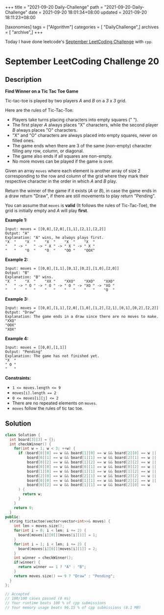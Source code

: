 +++
title = "2021-09-20 Daily-Challenge"
path = "2021-09-20-Daily-Challenge"
date = 2021-09-20 18:01:34+08:00
updated = 2021-09-20 18:11:23+08:00

[taxonomies]
tags = ["Algorithm"]
categories = [ "DailyChallenge",]
archives = [ "archive",]
+++

Today I have done leetcode's [September LeetCoding Challenge](https://leetcode.com/explore/challenge/card/september-leetcoding-challenge-2021/638/week-3-september-15th-september-21st/3981/) with `cpp`.

<!-- more -->

# September LeetCoding Challenge 20

## Description

**Find Winner on a Tic Tac Toe Game**

Tic-tac-toe is played by two players *A* and *B* on a *3* x *3* grid.

Here are the rules of Tic-Tac-Toe:

- Players take turns placing characters into empty squares (" ").
- The first player *A* always places "X" characters, while the second player *B* always places "O" characters.
- "X" and "O" characters are always placed into empty squares, never on filled ones.
- The game ends when there are 3 of the same (non-empty) character filling any row, column, or diagonal.
- The game also ends if all squares are non-empty.
- No more moves can be played if the game is over.

Given an array `moves` where each element is another array of size 2 corresponding to the row and column of the grid where they mark their respective character in the order in which *A* and *B* play.

Return the winner of the game if it exists (*A* or *B*), in case the game ends in a draw return "Draw", if there are still movements to play return "Pending".

You can assume that `moves` is **valid** (It follows the rules of Tic-Tac-Toe), the grid is initially empty and *A* will play **first**.

 

**Example 1:**

```
Input: moves = [[0,0],[2,0],[1,1],[2,1],[2,2]]
Output: "A"
Explanation: "A" wins, he always plays first.
"X  "    "X  "    "X  "    "X  "    "X  "
"   " -> "   " -> " X " -> " X " -> " X "
"   "    "O  "    "O  "    "OO "    "OOX"
```

**Example 2:**

```
Input: moves = [[0,0],[1,1],[0,1],[0,2],[1,0],[2,0]]
Output: "B"
Explanation: "B" wins.
"X  "    "X  "    "XX "    "XXO"    "XXO"    "XXO"
"   " -> " O " -> " O " -> " O " -> "XO " -> "XO " 
"   "    "   "    "   "    "   "    "   "    "O  "
```

**Example 3:**

```
Input: moves = [[0,0],[1,1],[2,0],[1,0],[1,2],[2,1],[0,1],[0,2],[2,2]]
Output: "Draw"
Explanation: The game ends in a draw since there are no moves to make.
"XXO"
"OOX"
"XOX"
```

**Example 4:**

```
Input: moves = [[0,0],[1,1]]
Output: "Pending"
Explanation: The game has not finished yet.
"X  "
" O "
"   "
```

 

**Constraints:**

- `1 <= moves.length <= 9`
- `moves[i].length == 2`
- `0 <= moves[i][j] <= 2`
- There are no repeated elements on `moves`.
- `moves` follow the rules of tic tac toe.

## Solution

``` cpp
class Solution {
  int board[3][3] = {};
  int checkWinner() {
    for(int w = 1; w < 3; ++w) {
      if (board[0][0] == w && board[1][0] == w && board[2][0] == w ||
          board[0][1] == w && board[1][1] == w && board[2][1] == w ||
          board[0][2] == w && board[1][2] == w && board[2][2] == w ||
          board[0][0] == w && board[0][1] == w && board[0][2] == w ||
          board[1][0] == w && board[1][1] == w && board[1][2] == w ||
          board[2][0] == w && board[2][1] == w && board[2][2] == w ||
          board[0][0] == w && board[1][1] == w && board[2][2] == w ||
          board[0][2] == w && board[1][1] == w && board[2][0] == w
      ) {
        return w;
      }
    }
    return 0;
  }
public:
  string tictactoe(vector<vector<int>>& moves) {
    int len = moves.size();
    for(int i = 0; i < len; i += 2) {
      board[moves[i][0]][moves[i][1]] = 1;
    }
    for(int i = 1; i < len; i += 2) {
      board[moves[i][0]][moves[i][1]] = 2;
    }
    int winner = checkWinner();
    if(winner) {
      return winner == 1 ? "A" : "B";
    }
    return moves.size() == 9 ? "Draw" : "Pending";
  }
};

// Accepted
// 100/100 cases passed (0 ms)
// Your runtime beats 100 % of cpp submissions
// Your memory usage beats 96.15 % of cpp submissions (8.1 MB)
```

